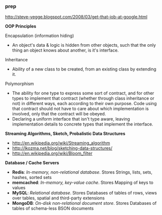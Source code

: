 ### prep
http://steve-yegge.blogspot.com/2008/03/get-that-job-at-google.html


**OOP Principles**

Encapsulation (information hiding)
* An object's data & logic is hidden from other objects, such that the only thing an object knows about another, is it's interface.

Inheritance
* Ability of a new class to be created, from an existing class by extending it.

Polymorphism
* The ability for one type to express some sort of contract, and for other types to implement that contract (whether through class inheritance or not) in different ways, each according to their own purpose. Code using that contract should not have to care about which implementation is involved, only that the contract will be obeyed.
* Declaring a uniform interface that isn't type aware, leaving implementation details to concrete types that implement the interface.

**Streaming Algorithms, Sketch, Probalistic Data Structures**

* http://en.wikipedia.org/wiki/Streaming_algorithm
* http://lkozma.net/blog/sketching-data-structures/
* http://en.wikipedia.org/wiki/Bloom_filter

**Database / Cache Servers**
* **Redis**: *In-memory, non-relational database*. Stores Strings, lists, sets, hashes, sorted sets
* **memcached**: *In-memory, key-value cache*. Stores Mapping of keys to values
* **MySQL**: *Relational database*. Stores Databases of tables of rows, views over tables, spatial and third-party extensions
* **MongoDB**: *On-disk non-relational document store*. Stores Databases of tables of schema-less BSON documents

